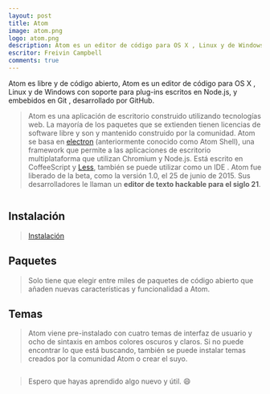 ```yaml
---
layout: post
title: Atom
image: atom.png
logo: atom.png
description: Atom es un editor de código para OS X , Linux y de Windows con soporte para plug-ins escritos en Node.js
escritor: Freivin Campbell
comments: true
---
```



<!-- letra capital  -->

<p class="intro"><span class="dropcap">A</span>tom es  libre y de código abierto, Atom es un editor de código para OS X , Linux y de Windows con soporte para plug-ins escritos en Node.js, y embebidos en Git , desarrollado por GitHub.</p>

>Atom es una aplicación de escritorio construido utilizando tecnologías web. La mayoría de los paquetes que se extienden tienen licencias de software libre y son y mantenido construido por la comunidad. Atom se basa en [electron](http://electron.atom.io/) (anteriormente conocido como Atom Shell), una framework que permite a las aplicaciones de escritorio multiplataforma que utilizan Chromium y Node.js.  Está escrito en CoffeeScript y [Less](http://lesscss.org/), también se puede utilizar como un IDE . Atom fue liberado de la beta, como la versión 1.0, el 25 de junio de 2015. Sus desarrolladores le llaman un **editor de texto hackable para el siglo 21**.



<img src="{{ '/assets/img/atom1.png' | prepend: site.baseurl }}" alt="">

## Instalación

>[Instalación](http://flight-manual.atom.io/getting-started/sections/installing-atom/)

## Paquetes

>Solo tiene que elegir entre miles de paquetes de código abierto que añaden nuevas características y funcionalidad a Atom.

## Temas

>Atom viene pre-instalado con cuatro temas de interfaz de usuario y ocho de sintaxis en ambos colores oscuros y claros. Si no puede encontrar lo que está buscando, también se puede instalar temas creados por la comunidad Atom o crear el suyo.

<img src="{{ '/assets/img/atom3.gif' | prepend: site.baseurl }}" alt="">


> Espero que hayas aprendido algo nuevo y útil. :smile:
